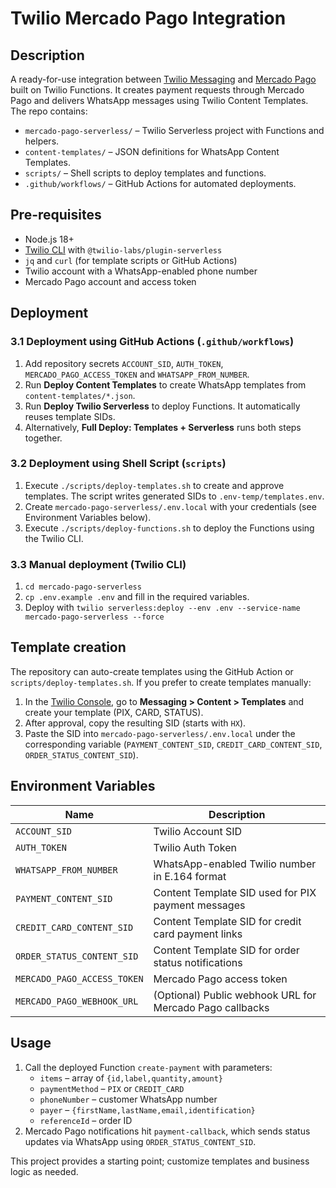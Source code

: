 # Twilio Mercado Pago Integration

## Description
A ready-for-use integration between [Twilio Messaging](https://www.twilio.com/messaging) and [Mercado Pago](https://www.mercadopago.com.br/) built on Twilio Functions. It creates payment requests through Mercado Pago and delivers WhatsApp messages using Twilio Content Templates. The repo contains:

- `mercado-pago-serverless/` – Twilio Serverless project with Functions and helpers.
- `content-templates/` – JSON definitions for WhatsApp Content Templates.
- `scripts/` – Shell scripts to deploy templates and functions.
- `.github/workflows/` – GitHub Actions for automated deployments.

## Pre-requisites
- Node.js 18+
- [Twilio CLI](https://www.twilio.com/docs/twilio-cli) with `@twilio-labs/plugin-serverless`
- `jq` and `curl` (for template scripts or GitHub Actions)
- Twilio account with a WhatsApp-enabled phone number
- Mercado Pago account and access token

## Deployment
### 3.1 Deployment using GitHub Actions (`.github/workflows`)
1. Add repository secrets `ACCOUNT_SID`, `AUTH_TOKEN`, `MERCADO_PAGO_ACCESS_TOKEN` and `WHATSAPP_FROM_NUMBER`.
2. Run **Deploy Content Templates** to create WhatsApp templates from `content-templates/*.json`.
3. Run **Deploy Twilio Serverless** to deploy Functions. It automatically reuses template SIDs.
4. Alternatively, **Full Deploy: Templates + Serverless** runs both steps together.

### 3.2 Deployment using Shell Script (`scripts`)
1. Execute `./scripts/deploy-templates.sh` to create and approve templates. The script writes generated SIDs to `.env-temp/templates.env`.
2. Create `mercado-pago-serverless/.env.local` with your credentials (see Environment Variables below).
3. Execute `./scripts/deploy-functions.sh` to deploy the Functions using the Twilio CLI.

### 3.3 Manual deployment (Twilio CLI)
1. `cd mercado-pago-serverless`
2. `cp .env.example .env` and fill in the required variables.
3. Deploy with `twilio serverless:deploy --env .env --service-name mercado-pago-serverless --force`

## Template creation
The repository can auto-create templates using the GitHub Action or `scripts/deploy-templates.sh`. If you prefer to create templates manually:
1. In the [Twilio Console](https://console.twilio.com/), go to **Messaging > Content > Templates** and create your template (PIX, CARD, STATUS).
2. After approval, copy the resulting SID (starts with `HX`).
3. Paste the SID into `mercado-pago-serverless/.env.local` under the corresponding variable (`PAYMENT_CONTENT_SID`, `CREDIT_CARD_CONTENT_SID`, `ORDER_STATUS_CONTENT_SID`).

## Environment Variables
| Name | Description |
| --- | --- |
| `ACCOUNT_SID` | Twilio Account SID |
| `AUTH_TOKEN` | Twilio Auth Token |
| `WHATSAPP_FROM_NUMBER` | WhatsApp-enabled Twilio number in E.164 format |
| `PAYMENT_CONTENT_SID` | Content Template SID used for PIX payment messages |
| `CREDIT_CARD_CONTENT_SID` | Content Template SID for credit card payment links |
| `ORDER_STATUS_CONTENT_SID` | Content Template SID for order status notifications |
| `MERCADO_PAGO_ACCESS_TOKEN` | Mercado Pago access token |
| `MERCADO_PAGO_WEBHOOK_URL` | (Optional) Public webhook URL for Mercado Pago callbacks |

## Usage
1. Call the deployed Function `create-payment` with parameters:
   - `items` – array of `{id,label,quantity,amount}`
   - `paymentMethod` – `PIX` or `CREDIT_CARD`
   - `phoneNumber` – customer WhatsApp number
   - `payer` – `{firstName,lastName,email,identification}`
   - `referenceId` – order ID
2. Mercado Pago notifications hit `payment-callback`, which sends status updates via WhatsApp using `ORDER_STATUS_CONTENT_SID`.

This project provides a starting point; customize templates and business logic as needed.
